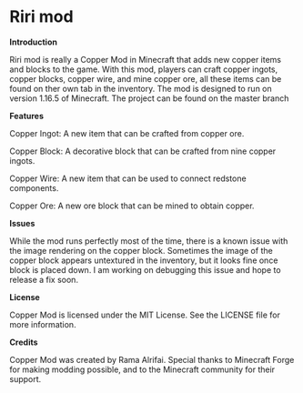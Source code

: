 # Riri mod

**Introduction**

Riri mod is really a Copper Mod in Minecraft that adds new copper items and blocks to the game. With this mod, players can craft copper ingots, copper blocks, copper wire, and mine copper ore, all these items can be found on ther own tab in the inventory. The mod is designed to run on version 1.16.5 of Minecraft. The project can be found on the master branch

**Features**

Copper Ingot: A new item that can be crafted from copper ore.

Copper Block: A decorative block that can be crafted from nine copper ingots.

Copper Wire: A new item that can be used to connect redstone components.

Copper Ore: A new ore block that can be mined to obtain copper.

**Issues**

While the mod runs perfectly most of the time, there is a known issue with the image rendering on the copper block. Sometimes the image of the copper block appears untextured in the inventory, but it looks fine once block is placed down. I am working on debugging this issue and hope to release a fix soon.

**License**

Copper Mod is licensed under the MIT License. See the LICENSE file for more information.

**Credits**

Copper Mod was created by Rama Alrifai. Special thanks to Minecraft Forge for making modding possible, and to the Minecraft community for their support.
